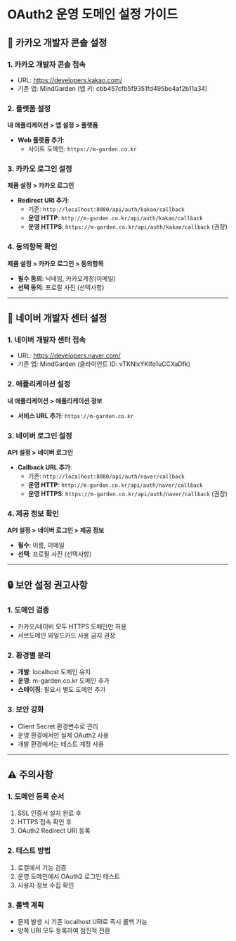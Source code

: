 # OAuth2 운영 도메인 설정 가이드

## 🔧 카카오 개발자 콘솔 설정

### 1. 카카오 개발자 콘솔 접속
- URL: https://developers.kakao.com/
- 기존 앱: MindGarden (앱 키: cbb457cfb5f9351fd495be4af2b11a34)

### 2. 플랫폼 설정
**내 애플리케이션 > 앱 설정 > 플랫폼**
- **Web 플랫폼 추가**:
  - 사이트 도메인: `https://m-garden.co.kr`

### 3. 카카오 로그인 설정
**제품 설정 > 카카오 로그인**
- **Redirect URI 추가**:
  - 기존: `http://localhost:8080/api/auth/kakao/callback`
  - **운영 HTTP**: `http://m-garden.co.kr/api/auth/kakao/callback`
  - **운영 HTTPS**: `https://m-garden.co.kr/api/auth/kakao/callback` (권장)

### 4. 동의항목 확인
**제품 설정 > 카카오 로그인 > 동의항목**
- **필수 동의**: 닉네임, 카카오계정(이메일)
- **선택 동의**: 프로필 사진 (선택사항)

---

## 🔧 네이버 개발자 센터 설정

### 1. 네이버 개발자 센터 접속
- URL: https://developers.naver.com/
- 기존 앱: MindGarden (클라이언트 ID: vTKNlxYKIfo1uCCXaDfk)

### 2. 애플리케이션 설정
**내 애플리케이션 > 애플리케이션 정보**
- **서비스 URL 추가**: `https://m-garden.co.kr`

### 3. 네이버 로그인 설정
**API 설정 > 네이버 로그인**
- **Callback URL 추가**:
  - 기존: `http://localhost:8080/api/auth/naver/callback`
  - **운영 HTTP**: `http://m-garden.co.kr/api/auth/naver/callback`
  - **운영 HTTPS**: `https://m-garden.co.kr/api/auth/naver/callback` (권장)

### 4. 제공 정보 확인
**API 설정 > 네이버 로그인 > 제공 정보**
- **필수**: 이름, 이메일
- **선택**: 프로필 사진 (선택사항)

---

## 🔒 보안 설정 권고사항

### 1. **도메인 검증**
- 카카오/네이버 모두 HTTPS 도메인만 허용
- 서브도메인 와일드카드 사용 금지 권장

### 2. **환경별 분리**
- **개발**: localhost 도메인 유지
- **운영**: m-garden.co.kr 도메인 추가
- **스테이징**: 필요시 별도 도메인 추가

### 3. **보안 강화**
- Client Secret 환경변수로 관리
- 운영 환경에서만 실제 OAuth2 사용
- 개발 환경에서는 테스트 계정 사용

---

## ⚠️ 주의사항

### 1. **도메인 등록 순서**
1. SSL 인증서 설치 완료 후
2. HTTPS 접속 확인 후
3. OAuth2 Redirect URI 등록

### 2. **테스트 방법**
1. 로컬에서 기능 검증
2. 운영 도메인에서 OAuth2 로그인 테스트
3. 사용자 정보 수집 확인

### 3. **롤백 계획**
- 문제 발생 시 기존 localhost URI로 즉시 롤백 가능
- 양쪽 URI 모두 등록하여 점진적 전환
